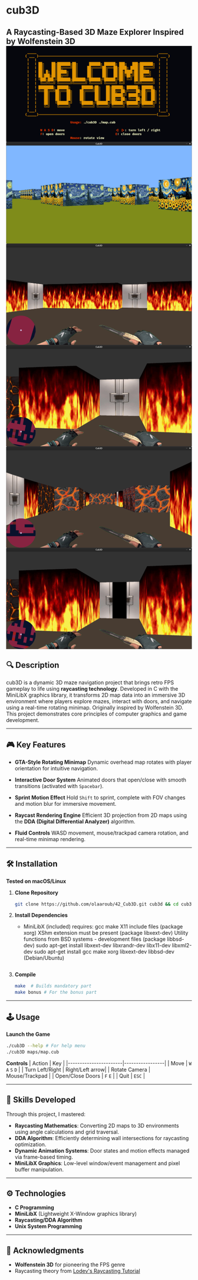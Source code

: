# cub3D

**A Raycasting-Based 3D Maze Explorer Inspired by Wolfenstein 3D**
<img align="center" src="help.png" alt="Screenshot of the game" />
<img align="center" src="1.png" alt="Screenshot of the game" />
<img align="center" src="/2.png" alt="Screenshot of the game" />
<img align="center" src="3.png" alt="Screenshot of the game" />
<img align="center" src="5.png" alt="Screenshot of the game" />
<img align="center" src="4.png" alt="Screenshot of the game" />
---

## 🔍 Description
cub3D is a dynamic 3D maze navigation project that brings retro FPS gameplay to life using **raycasting technology**.
Developed in C with the MiniLibX graphics library, it transforms 2D map data into an immersive 3D environment where players explore mazes,
interact with doors, and navigate using a real-time rotating minimap. Originally inspired by Wolfenstein 3D.
This project demonstrates core principles of computer graphics and game development.

---

## 🎮 Key Features
- **GTA-Style Rotating Minimap**
  Dynamic overhead map rotates with player orientation for intuitive navigation.

- **Interactive Door System**
  Animated doors that open/close with smooth transitions (activated with `Spacebar`).

- **Sprint Motion Effect**
  Hold `Shift` to sprint, complete with FOV changes and motion blur for immersive movement.

- **Raycast Rendering Engine**
  Efficient 3D projection from 2D maps using the **DDA (Digital Differential Analyzer)** algorithm.

- **Fluid Controls**
  WASD movement, mouse/trackpad camera rotation, and real-time minimap rendering.

---

## 🛠️ Installation
**Tested on macOS/Linux**

1. **Clone Repository**
   ```bash
   git clone https://github.com/olaaroub/42_Cub3D.git cub3d && cd cub3D
   ```

2. **Install Dependencies**
   - MiniLibX (included) requires:
     gcc
     make
     X11 include files (package xorg)
     XShm extension must be present (package libxext-dev)
     Utility functions from BSD systems - development files (package libbsd-dev)
     sudo apt-get install libxext-dev libxrandr-dev libx11-dev libxml2-dev
     sudo apt-get install gcc make xorg libxext-dev libbsd-dev (Debian/Ubuntu)
     ```

3. **Compile**
   ```bash
   make  # Builds mandatory part
   make bonus # For the bonus part
   ```

---

## 🕹️ Usage
**Launch the Game**
```bash
./cub3D --help # For help menu
./cub3D maps/map.cub
```

**Controls**
|       Action          |       Key       |
|-----------------------|-----------------|
| Move                  | `W` `A` `S` `D` |
| Turn Left/Right       | Right/Left arrow|
| Rotate Camera         | Mouse/Trackpad  |
| Open/Close Doors      | `F`      `E`    |
| Quit                  | `ESC`           |

---

## 🧠 Skills Developed
Through this project, I mastered:
- **Raycasting Mathematics**: Converting 2D maps to 3D environments using angle calculations and grid traversal.
- **DDA Algorithm**: Efficiently determining wall intersections for raycasting optimization.
- **Dynamic Animation Systems**: Door states and motion effects managed via frame-based timing.
- **MiniLibX Graphics**: Low-level window/event management and pixel buffer manipulation.

---

## ⚙️ Technologies
- **C Programming**
- **MiniLibX** (Lightweight X-Window graphics library)
- **Raycasting/DDA Algorithm**
- **Unix System Programming**

---

## 🌟 Acknowledgments
- **Wolfenstein 3D** for pioneering the FPS genre
- Raycasting theory from [Lodev's Raycasting Tutorial](https://lodev.org/cgtutor/raycasting.html)
```
